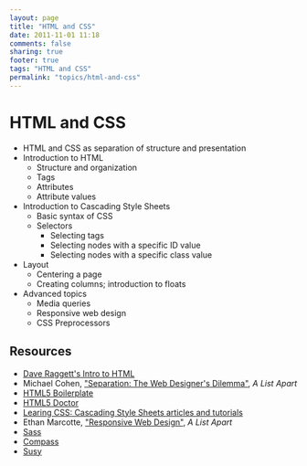 ```yaml
---
layout: page 
title: "HTML and CSS"
date: 2011-11-01 11:18
comments: false
sharing: true
footer: true
tags: "HTML and CSS"
permalink: "topics/html-and-css"
---
```

# HTML and CSS

* HTML and CSS as separation of structure and presentation
* Introduction to HTML
  * Structure and organization
  * Tags
  * Attributes
  * Attribute values
* Introduction to Cascading Style Sheets
  * Basic syntax of CSS
  * Selectors
    * Selecting tags
    * Selecting nodes with a specific ID value
    * Selecting nodes with a specific class value
* Layout
  * Centering a page
  * Creating columns; introduction to floats
* Advanced topics
  * Media queries
  * Responsive web design
  * CSS Preprocessors

## Resources

 * [Dave Raggett's Intro to HTML][1]
 * Michael Cohen, ["Separation: The Web Designer's Dilemma"][2], _A List
   Apart_
 * [HTML5 Boilerplate][3]
 * [HTML5 Doctor][4]
 * [Learing CSS: Cascading Style Sheets articles and tutorials][5]
 * Ethan Marcotte, ["Responsive Web Design"][6], _A List Apart_
 * [Sass][sass]
 * [Compass][compass]
 * [Susy][susy]

[1]: http://www.w3.org/MarkUp/Guide/
[2]: http://html5boilerplate.com/
[3]: http://www.alistapart.com/articles/separationdilemma/
[4]: http://html5doctor.com/
[5]: http://www.w3.org/Style/CSS/learning
[6]: http://www.alistapart.com/articles/responsive-web-design/
[sass]: http://sass-lang.com/
[compass]: http://compass-style.org/
[susy]: http://susy.oddbird.net/
